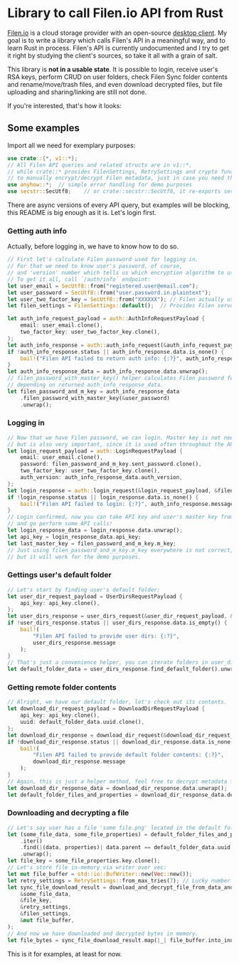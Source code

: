 # Library to call Filen.io API from Rust

[Filen.io](https://filen.io) is a cloud storage provider with an open-source [desktop client](https://github.com/FilenCloudDienste/filen-desktop). My goal is to write a library which calls Filen's API in a meaningful way, and to learn Rust in process. Filen's API is currently undocumented and I try to get it right by studying the client's sources, so take it all with a grain of salt.

This library is **not in a usable state**. It is possible to login, receive user's RSA keys, perform CRUD on user folders, check Filen Sync folder contents and rename/move/trash files, and even download decrypted files, but file uploading and sharing/linking are still not done.

If you're interested, that's how it looks:

## Some examples

Import all we need for exemplary purposes:
```rust
use crate::{*, v1::*};
// All Filen API queries and related structs are in v1::*,
// while crate::* provides FilenSettings, RetrySettings and crypto functions 
// to manually encrypt/decrypt Filen metadata, just in case you need them.
use anyhow::*;  // simple error handling for demo purposes
use secstr::SecUtf8;    // or crate::secstr::SecUtf8, it re-exports secstr just in case
```

There are async versions of every API query, but examples will be blocking, this README is big enough as it is.
Let's login first.

### Getting auth info

Actually, before logging in, we have to know how to do so.

```rust
// First let's calculate Filen password used for logging in.
// For that we need to know user's password, of course,
// and 'version' number which tells us which encryption algorithm to use.
// To get it all, call `/auth/info` endpoint:
let user_email = SecUtf8::from("registered.user@email.com");
let user_password = SecUtf8::from("user.password.in.plaintext");
let user_two_factor_key = SecUtf8::from("XXXXXX"); // Filen actually uses XXXXXX when 2FA is absent.
let filen_settings = FilenSettings::default();  // Provides Filen server URLs.

let auth_info_request_payload = auth::AuthInfoRequestPayload {
    email: user_email.clone(),
    two_factor_key: user_two_factor_key.clone(),
};
let auth_info_response = auth::auth_info_request(&auth_info_request_payload, &filen_settings)?;
if !auth_info_response.status || auth_info_response.data.is_none() {
    bail!("Filen API failed to return auth info: {:?}", auth_info_response.message);
}
let auth_info_response_data = auth_info_response.data.unwrap();
// filen_password_with_master_key() helper calculates Filen password for us,
// depending on returned auth_info_response_data.
let filen_password_and_m_key = auth_info_response_data
    .filen_password_with_master_key(&user_password)
    .unwrap();
```

### Logging in

```rust
// Now that we have Filen password, we can login. Master key is not needed for login,
// but is also very important, since it is used often throughout the API to encrypt/decrypt metadata.
let login_request_payload = auth::LoginRequestPayload {
    email: user_email.clone(),
    password: filen_password_and_m_key.sent_password.clone(),
    two_factor_key: user_two_factor_key.clone(),
    auth_version: auth_info_response_data.auth_version,
};
let login_response = auth::login_request(&login_request_payload, &filen_settings)?;
if !login_response.status || login_response.data.is_none() {
    bail!("Filen API failed to login: {:?}", auth_info_response.message);
}
// Login confirmed, now you can take API key and user's master key from the LoginResponseData
// and go perform some API calls!
let login_response_data = login_response.data.unwrap();
let api_key = login_response_data.api_key;
let last_master_key = filen_password_and_m_key.m_key;
// Just using filen_password_and_m_key.m_key everywhere is not correct,
// but it will work for the demo purposes.
```

### Gettings user's default folder

```rust
// Let's start by finding user's default folder:
let user_dir_request_payload = UserDirsRequestPayload {
    api_key: api_key.clone(),
};
let user_dirs_response = user_dirs_request(&user_dir_request_payload, &filen_settings)?;
if !user_dirs_response.status || user_dirs_response.data.is_empty() {
    bail!(
        "Filen API failed to provide user dirs: {:?}",
        user_dirs_response.message
    );
}
// That's just a convenience helper, you can iterate folders in user_dirs_response.data yourself
let default_folder_data = user_dirs_response.find_default_folder().unwrap();
```

### Getting remote folder contents

```rust
// Alright, we have our default folder, let's check out its contents.
let download_dir_request_payload = DownloadDirRequestPayload {
    api_key: api_key.clone(),
    uuid: default_folder_data.uuid.clone(),
};
let download_dir_response = download_dir_request(&download_dir_request_payload, &filen_settings)?;
if !download_dir_response.status || download_dir_response.data.is_none() {
    bail!(
        "Filen API failed to provide default folder contents: {:?}",
        download_dir_response.message
    );
}
// Again, this is just a helper method, feel free to decrypt metadata for every [DownloadedFileData] yourself.
let download_dir_response_data = download_dir_response.data.unwrap();
let default_folder_files_and_properties = download_dir_response_data.decrypt_all_files(&last_master_key)?;
```

### Downloading and decrypting a file

```rust
// Let's say user has a file 'some file.png' located in the default folder. Let's find and download it:
let (some_file_data, some_file_properties) = default_folder_files_and_properties
    .iter()
    .find(|(data, properties)| data.parent == default_folder_data.uuid && properties.name == "some file.png")
    .unwrap();
let file_key = some_file_properties.key.clone();
// Let's store file in-memory via writer over vec:
let mut file_buffer = std::io::BufWriter::new(Vec::new());
let retry_settings = RetrySettings::from_max_tries(7); // Lucky number.
let sync_file_download_result = download_and_decrypt_file_from_data_and_key(
    &some_file_data,
    &file_key,
    &retry_settings,
    &filen_settings,
    &mut file_buffer,
);
// And now we have downloaded and decrypted bytes in memory.
let file_bytes = sync_file_download_result.map(|_| file_buffer.into_inner().unwrap());
```

This is it for examples, at least for now.